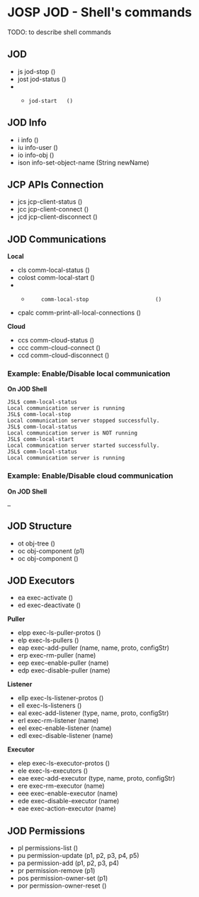 # JOSP JOD - Shell's commands

TODO: to describe shell commands


## JOD

* js    jod-stop    ()
* jost  jod-status  ()
* -     jod-start   ()


## JOD Info

* i     info                    ()
* iu    info-user               ()
* io    info-obj                ()
* ison  info-set-object-name    (String newName)


## JCP APIs Connection

* jcs   jcp-client-status       ()
* jcc   jcp-client-connect      ()
* jcd   jcp-client-disconnect   ()


## JOD Communications

**Local**

* cls       comm-local-status                   ()
* colost    comm-local-start                    ()
* -         comm-local-stop                     ()
* cpalc     comm-print-all-local-connections    ()

**Cloud**

* ccs       comm-cloud-status                   ()
* ccc       comm-cloud-connect                  ()
* ccd       comm-cloud-disconnect               ()


### Example: Enable/Disable local communication

**On JOD Shell**

```
JSL$ comm-local-status
Local communication server is running
JSL$ comm-local-stop
Local communication server stopped successfully.
JSL$ comm-local-status
Local communication server is NOT running
JSL$ comm-local-start
Local communication server started successfully.
JSL$ comm-local-status
Local communication server is running
```


### Example: Enable/Disable cloud communication

**On JOD Shell**

```
…
```


## JOD Structure

* ot	obj-tree        ()
* oc	obj-component   (p1)
* oc	obj-component   ()


## JOD Executors

* ea    exec-activate           ()
* ed    exec-deactivate         ()

**Puller**

* elpp  exec-ls-puller-protos   ()
* elp   exec-ls-pullers         ()
* eap   exec-add-puller         (name, name, proto, configStr)
* erp   exec-rm-puller          (name)
* eep   exec-enable-puller      (name)
* edp   exec-disable-puller     (name)

**Listener**

* ellp  exec-ls-listener-protos ()
* ell   exec-ls-listeners       ()
* eal   exec-add-listener       (type, name, proto, configStr)
* erl   exec-rm-listener        (name)
* eel   exec-enable-listener    (name)
* edl   exec-disable-listener   (name)

**Executor**

* elep  exec-ls-executor-protos ()
* ele   exec-ls-executors       ()
* eae   exec-add-executor       (type, name, proto, configStr)
* ere   exec-rm-executor        (name)
* eee   exec-enable-executor    (name)
* ede   exec-disable-executor   (name)
* eae   exec-action-executor    (name)


## JOD Permissions

* pl    permissions-list        ()
* pu    permission-update       (p1, p2, p3, p4, p5)
* pa    permission-add          (p1, p2, p3, p4)
* pr    permission-remove       (p1)
* pos   permission-owner-set    (p1)
* por   permission-owner-reset  ()
